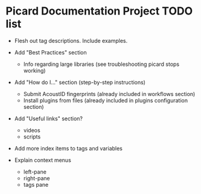 # Picard Documentation Project TODO list

- Flesh out tag descriptions.  Include examples.

- Add "Best Practices" section
  - Info regarding large libraries (see troubleshooting picard stops working)

- Add "How do I..." section (step-by-step instructions)
  - Submit AcoustID fingerprints (already included in workflows section)
  - Install plugins from files (already included in plugins configuration section)

- Add "Useful links" section?
  - videos
  - scripts

- Add more index items to tags and variables

- Explain context menus
  - left-pane
  - right-pane
  - tags pane
